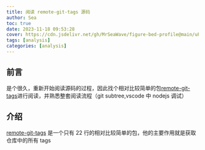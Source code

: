 ```yaml
---
title: 阅读 remote-git-tags 源码
author: Sea
toc: true
date: 2023-11-18 09:53:28
cover: https://cdn.jsdelivr.net/gh/MrSeaWave/figure-bed-profile@main/uPic/2022/pLHqhA_inhyuk-lee-1.jpg
tags: [analysis]
categories: [analysis]
---
```


## 前言

是个很久，重新开始阅读源码的过程，因此找个相对比较简单的包[remote-git-tags](https://github.com/sindresorhus/remote-git-tags.git)进行阅读，并熟悉整套阅读流程（git subtree,vscode 中 nodejs 调试）

<!--more-->

## 介绍

[remote-git-tags](https://github.com/sindresorhus/remote-git-tags.git) 是一个只有 22 行的相对比较简单的包，他的主要作用就是获取仓库中的所有 tags
